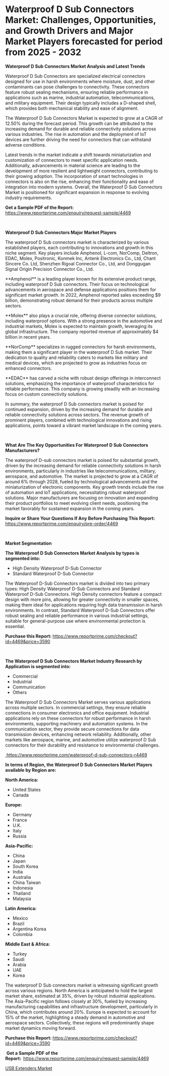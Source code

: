 <p><h1>Waterproof D Sub Connectors Market: Challenges, Opportunities, and Growth Drivers and Major Market Players forecasted for period from 2025 - 2032</h1></p><p><strong>Waterproof D Sub Connectors Market Analysis and Latest Trends</strong></p>
<p><p>Waterproof D Sub Connectors are specialized electrical connectors designed for use in harsh environments where moisture, dust, and other contaminants can pose challenges to connectivity. These connectors feature robust sealing mechanisms, ensuring reliable performance in applications such as marine, industrial automation, telecommunications, and military equipment. Their design typically includes a D-shaped shell, which provides both mechanical stability and ease of alignment.</p><p>The Waterproof D Sub Connectors Market is expected to grow at a CAGR of 12.50% during the forecast period. This growth can be attributed to the increasing demand for durable and reliable connectivity solutions across various industries. The rise in automation and the deployment of IoT devices are further driving the need for connectors that can withstand adverse conditions. </p><p>Latest trends in the market indicate a shift towards miniaturization and customization of connectors to meet specific application needs. Additionally, advancements in material science are leading to the development of more resilient and lightweight connectors, contributing to their growing adoption. The incorporation of smart technologies in connectors is also on the rise, enhancing their functionality and ease of integration into modern systems. Overall, the Waterproof D Sub Connectors Market is positioned for significant expansion in response to evolving industry requirements.</p></p>
<p><strong>Get a Sample PDF of the Report:&nbsp;</strong> <a href="https://www.reportprime.com/enquiry/request-sample/4469?utm_campaign=3221&utm_medium=2&utm_source=Github&utm_content=ia&utm_term=19032025&utm_id=waterproof-d-sub-connectors">https://www.reportprime.com/enquiry/request-sample/4469</a></p>
<p>&nbsp;</p>
<p><strong>Waterproof D Sub Connectors Major Market Players</strong></p>
<p><p>The waterproof D Sub connectors market is characterized by various established players, each contributing to innovations and growth in this niche segment. Key players include Amphenol, L-com, NorComp, Deltron, EDAC, Molex, Positronic, Konmek Inc, Antenk Electronics Co., Ltd, Chant Sincere Co. Ltd, Shenzhen Rigoal Connector Co., Ltd, and Donggugan Signal Origin Precision Connector Co., Ltd.</p><p>**Amphenol** is a leading player known for its extensive product range, including waterproof D Sub connectors. Their focus on technological advancements in aerospace and defense applications positions them for significant market growth. In 2022, Amphenol reported sales exceeding $9 billion, demonstrating robust demand for their products across multiple sectors.</p><p>**Molex** also plays a crucial role, offering diverse connector solutions, including waterproof options. With a strong presence in the automotive and industrial markets, Molex is expected to maintain growth, leveraging its global infrastructure. The company reported revenue of approximately $4 billion in recent years.</p><p>**NorComp** specializes in rugged connectors for harsh environments, making them a significant player in the waterproof D Sub market. Their dedication to quality and reliability caters to markets like military and medical devices, which are projected to grow as industries focus on enhanced connectors.</p><p>**EDAC** has carved a niche with robust design offerings in interconnect solutions, emphasizing the importance of waterproof characteristics for reliable performance. This company is growing steadily with an increasing focus on custom connectivity solutions.</p><p>In summary, the waterproof D Sub connectors market is poised for continued expansion, driven by the increasing demand for durable and reliable connectivity solutions across sectors. The revenue growth of prominent players, combined with technological innovations and rising applications, points toward a vibrant market landscape in the coming years.</p></p>
<p>&nbsp;</p>
<p><strong>What Are The Key Opportunities For Waterproof D Sub Connectors Manufacturers?</strong></p>
<p><p>The waterproof D-sub connectors market is poised for substantial growth, driven by the increasing demand for reliable connectivity solutions in harsh environments, particularly in industries like telecommunications, military, aerospace, and automotive. The market is projected to grow at a CAGR of around 6% through 2028, fueled by technological advancements and the miniaturization of electronic components. Key growth trends include the rise of automation and IoT applications, necessitating robust waterproof solutions. Major manufacturers are focusing on innovation and expanding their product portfolios to meet evolving client needs, positioning the market favorably for sustained expansion in the coming years.</p></p>
<p><strong>Inquire or Share Your Questions If Any Before Purchasing This Report:</strong> <a href="https://www.reportprime.com/enquiry/pre-order/4469?utm_campaign=3221&utm_medium=2&utm_source=Github&utm_content=ia&utm_term=19032025&utm_id=waterproof-d-sub-connectors">https://www.reportprime.com/enquiry/pre-order/4469</a></p>
<p>&nbsp;</p>
<p><strong>Market Segmentation</strong></p>
<p><strong>The Waterproof D Sub Connectors Market Analysis by types is segmented into:</strong></p>
<p><ul><li>High Density Waterproof D-Sub Connector</li><li>Standard Waterproof D-Sub Connector</li></ul></p>
<p><p>The Waterproof D-Sub Connectors market is divided into two primary types: High Density Waterproof D-Sub Connectors and Standard Waterproof D-Sub Connectors. High Density connectors feature a compact design with more pins, allowing for greater connectivity in smaller spaces, making them ideal for applications requiring high data transmission in harsh environments. In contrast, Standard Waterproof D-Sub Connectors offer robust sealing and reliable performance in various industrial settings, suitable for general-purpose use where environmental protection is essential.</p></p>
<p><strong>Purchase this Report:&nbsp;</strong><a href="https://www.reportprime.com/checkout?id=4469&price=3590&utm_campaign=3221&utm_medium=2&utm_source=Github&utm_content=ia&utm_term=19032025&utm_id=waterproof-d-sub-connectors">https://www.reportprime.com/checkout?id=4469&price=3590</a></p>
<p>&nbsp;</p>
<p><strong>The Waterproof D Sub Connectors Market Industry Research by Application is segmented into:</strong></p>
<p><ul><li>Commercial</li><li>Industrial</li><li>Communication</li><li>Others</li></ul></p>
<p><p>The Waterproof D Sub Connectors Market serves various applications across multiple sectors. In commercial settings, they ensure reliable connections in consumer electronics and office equipment. Industrial applications rely on these connectors for robust performance in harsh environments, supporting machinery and automation systems. In the communication sector, they provide secure connections for data transmission devices, enhancing network reliability. Additionally, other markets like aerospace, marine, and automotive utilize waterproof D Sub connectors for their durability and resistance to environmental challenges.</p></p>
<p><a href="https://www.reportprime.com/waterproof-d-sub-connectors-r4469?utm_campaign=3221&utm_medium=2&utm_source=Github&utm_content=ia&utm_term=19032025&utm_id=waterproof-d-sub-connectors">&nbsp;https://www.reportprime.com/waterproof-d-sub-connectors-r4469</a></p>
<p><strong>In terms of Region, the Waterproof D Sub Connectors Market Players available by Region are:</strong></p>
<p>
    <p> <strong> North America: </strong>
        <ul>
            <li>United States</li>
            <li>Canada</li>
        </ul>
        </p> 
    <p> <strong> Europe: </strong>
        <ul>
            <li>Germany</li>
            <li>France</li>
            <li>U.K.</li>
            <li>Italy</li>
            <li>Russia</li>
        </ul>
        </p> 
    <p> <strong> Asia-Pacific: </strong>
        <ul>
            <li>China</li>
            <li>Japan</li>
            <li>South Korea</li>
            <li>India</li>
            <li>Australia</li>
            <li>China Taiwan</li>
            <li>Indonesia</li>
            <li>Thailand</li>
            <li>Malaysia</li>
        </ul>
        </p> 
    <p> <strong> Latin America: </strong>
        <ul>
            <li>Mexico</li>
            <li>Brazil</li>
            <li>Argentina Korea</li>
            <li>Colombia</li>
        </ul>
        </p> 
    <p> <strong> Middle East & Africa: </strong>
        <ul>
            <li>Turkey</li>
            <li>Saudi</li>
            <li>Arabia</li>
            <li>UAE</li>
            <li>Korea</li>
        </ul>
    </p>
    </p>
<p><p>The waterproof D Sub connectors market is witnessing significant growth across various regions. North America is anticipated to hold the largest market share, estimated at 35%, driven by robust industrial applications. The Asia-Pacific region follows closely at 30%, fueled by increasing manufacturing capabilities and infrastructure development, particularly in China, which contributes around 20%. Europe is expected to account for 15% of the market, highlighting a steady demand in automotive and aerospace sectors. Collectively, these regions will predominantly shape market dynamics moving forward.</p></p>
<p><strong>Purchase this Report: </strong><a href="https://www.reportprime.com/checkout?id=4469&price=3590&utm_campaign=3221&utm_medium=2&utm_source=Github&utm_content=ia&utm_term=19032025&utm_id=waterproof-d-sub-connectors">https://www.reportprime.com/checkout?id=4469&price=3590</a></p>
<p>&nbsp;<strong>Get a Sample PDF of the Report:&nbsp;&nbsp;</strong><a href="https://www.reportprime.com/enquiry/request-sample/4469?utm_campaign=3221&utm_medium=2&utm_source=Github&utm_content=ia&utm_term=19032025&utm_id=waterproof-d-sub-connectors">https://www.reportprime.com/enquiry/request-sample/4469</a></p>
<p><strong></strong></p>
<p><p><a href="https://github.com/zurubting/Market-Research-Report-List-1/blob/main/usb-extenders-market.md?utm_campaign=3221&utm_medium=2&utm_source=Github&utm_content=ia&utm_term=19032025&utm_id=waterproof-d-sub-connectors">USB Extenders Market</a></p></p>